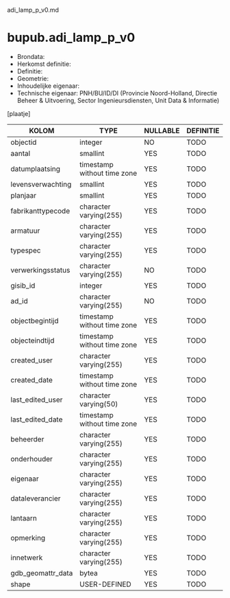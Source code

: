 adi_lamp_p_v0.md

# bupub.adi_lamp_p_v0


* Brondata: 
* Herkomst definitie: 
* Definitie: 
* Geometrie: 
* Inhoudelijke eigenaar: 
* Technische eigenaar: PNH/BU/ID/DI (Provincie Noord-Holland, Directie Beheer & Uitvoering, Sector Ingenieursdiensten, Unit Data & Informatie)

[plaatje]


|KOLOM                            |TYPE                       |NULLABLE|DEFINITIE|
|------                           |----                       |-----   |-----    |
|objectid                         |integer                    |NO      |TODO|
|aantal                           |smallint                   |YES     |TODO|
|datumplaatsing                   |timestamp without time zone|YES     |TODO|
|levensverwachting                |smallint                   |YES     |TODO|
|planjaar                         |smallint                   |YES     |TODO|
|fabrikanttypecode                |character varying(255)     |YES     |TODO|
|armatuur                         |character varying(255)     |YES     |TODO|
|typespec                         |character varying(255)     |YES     |TODO|
|verwerkingsstatus                |character varying(255)     |NO      |TODO|
|gisib_id                         |integer                    |YES     |TODO|
|ad_id                            |character varying(255)     |NO      |TODO|
|objectbegintijd                  |timestamp without time zone|YES     |TODO|
|objecteindtijd                   |timestamp without time zone|YES     |TODO|
|created_user                     |character varying(255)     |YES     |TODO|
|created_date                     |timestamp without time zone|YES     |TODO|
|last_edited_user                 |character varying(50)      |YES     |TODO|
|last_edited_date                 |timestamp without time zone|YES     |TODO|
|beheerder                        |character varying(255)     |YES     |TODO|
|onderhouder                      |character varying(255)     |YES     |TODO|
|eigenaar                         |character varying(255)     |YES     |TODO|
|dataleverancier                  |character varying(255)     |YES     |TODO|
|lantaarn                         |character varying(255)     |YES     |TODO|
|opmerking                        |character varying(255)     |YES     |TODO|
|innetwerk                        |character varying(255)     |YES     |TODO|
|gdb_geomattr_data                |bytea                      |YES     |TODO|
|shape                            |USER-DEFINED               |YES     |TODO|
